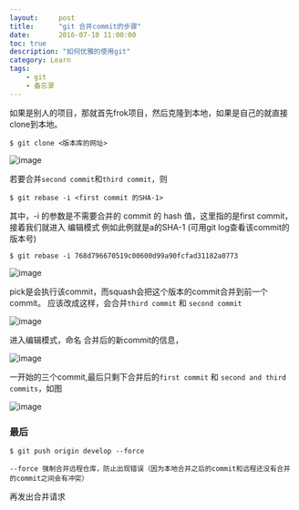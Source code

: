 ```yaml
---
layout:     post
title:      "git 合并commit的步骤"
date:       2016-07-10 11:00:00
toc: true
description: "如何优雅的使用git"
category: Learn
tags:
    - git
    - 备忘录
---
```


如果是别人的项目，那就首先frok项目，然后克隆到本地，如果是自己的就直接clone到本地。

    $ git clone <版本库的网址>

![image](1.jpg)

若要合并`second commit`和`third commit`，则

    $ git rebase -i <first commit 的SHA-1>

其中，-i 的参数是不需要合并的 commit 的 hash 值，这里指的是first commit， 接着我们就进入 编辑模式
例如此例就是a的SHA-1 (可用git log查看该commit的版本号)

    $ git rebase -i 768d796670519c00600d99a90fcfad31182a0773

![image](2.jpg)

pick是会执行该commit，而squash会把这个版本的commit合并到前一个commit。
应该改成这样，会合并`third commit` 和 `second commit`

![image](3.jpg)

进入编辑模式，命名 合并后的新commit的信息，

![image](4.jpg)

一开始的三个commit,最后只剩下合并后的`first commit` 和 `second and third commits`，如图

![image](5.jpg)

### 最后

    $ git push origin develop --force
    
    --force 强制合并远程仓库，防止出现错误（因为本地合并之后的commit和远程还没有合并的commit之间会有冲突）

再发出合并请求

